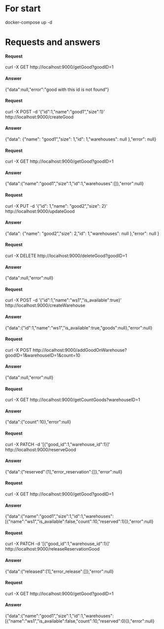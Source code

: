 # For start
docker-compose up -d

# Requests and answers

#### Request
curl -X GET http://localhost:9000/getGood?goodID=1
#### Answer
{"data":null,"error":"good with this id is not found"}

#### Request
curl -X POST -d '{"id":1,"name":"good1","size":1}' http://localhost:9000/createGood
#### Answer
{"data": {"name": "good1","size": 1,"id": 1,"warehouses": null },"error": null}

#### Request
curl -X GET http://localhost:9000/getGood?goodID=1
#### Answer
{"data":{"name":"good1","size":1,"id":1,"warehouses":[]},"error":null}

#### Request
curl -X PUT -d '{"id": 1,"name": "good2","size": 2}' http://localhost:9000/updateGood
#### Answer
{"data": {"name": "good2","size": 2,"id": 1,"warehouses": null },"error": null }

#### Request
curl -X DELETE http://localhost:9000/deleteGood?goodID=1
#### Answer
{"data":null,"error":null}

#### Request
curl -X POST -d '{"id":1,"name":"ws1","is_available":true}' http://localhost:9000/createWarehouse
#### Answer
{"data":{"id":1,"name":"ws1","is_available":true,"goods":null},"error":null}

#### Request
curl -X POST http://localhost:9000/addGoodOnWarehouse?goodID=1&warehouseID=1&count=10
#### Answer
{"data":null,"error":null}

#### Request
curl -X GET http://localhost:9000/getCountGoods?warehouseID=1
#### Answer
{"data":{"count":10},"error":null}

#### Request
curl -X PATCH -d '[{"good_id":1,"warehouse_id":1}]' http://localhost:9000/reserveGood
#### Answer
{"data":{"reserved":[1],"error_reservation":[]},"error":null}

#### Request
curl -X GET http://localhost:9000/getGood?goodID=1
#### Answer
{"data":{"name":"good1","size":1,"id":1,"warehouses":[{"name":"ws1","is_available":false,"count":10,"reserved":1}]},"error":null}

#### Request
curl -X PATCH -d '[{"good_id":1,"warehouse_id":1}]' http://localhost:9000/releaseReservationGood
#### Answer
{"data":{"released":[1],"error_release":[]},"error":null}

#### Request
curl -X GET http://localhost:9000/getGood?goodID=1
#### Answer
{"data":{"name":"good1","size":1,"id":1,"warehouses":[{"name":"ws1","is_available":false,"count":10,"reserved":0}]},"error":null}
